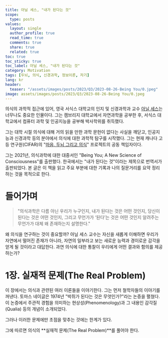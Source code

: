 ```yaml
---
title: 아닐 세스, "내가 된다는 것"
scope:
  type: posts
values:
  layout: single
  author_profile: true
  read_time: true
  comments: true
  share: true
  related: true
toc: true
toc_sticky: true
toc_label: 아닐 세스, "내가 된다는 것"
category: Motivation
tags: [두뇌, 의식, 신경과학, 정보이론, 자기]
lang: kr
header:
  teaser: "/assets/images/posts/2023/Q3/2023-08-26-Being You/0.jpeg"
image: assets/images/posts/2023/Q3/2023-08-26-Being You/0.jpeg
---
```


<style>
  .centered-container {
      text-align: center;
  }
  figure {
      display: inline-block;
      margin: auto;
      padding: 10px;
      text-align: center;
      background-color: #fff;
  }
  figcaption {
      font-family: "Wanted Sans Variable", "Wanted Sans";
      font-size: 12px;
      color: #555;
      margin-top: 5px;
  }

  /* 새로 추가된 스타일 */
  .two-fig-container {
      display: flex;
      justify-content: center;
      align-items: flex-start;
      gap: 20px; /* 이미지 간의 간격 */
      flex-wrap: wrap; /* 화면이 좁아질 때 이미지를 세로로 배치 */
  }
  .two-fig-container figure {
      width: calc(50% - 20px); /* 두 개의 figure가 나란히 배치되도록 설정 */
      box-sizing: border-box; /* 패딩과 보더를 포함하여 너비 계산 */
  }

  /* 작은 화면에서 각 figure를 세로로 배치 */
  @media (max-width: 768px) {
      .two-fig-container figure {
          width: 100%; /* 작은 화면에서는 figure가 전체 너비를 차지 */
      }
  }
</style>

의식의 과학적 접근에 있어, 영국 서식스 대학교의 인지 및 신경과학과 교수 [아닐 세스](https://www.anilseth.com/)는 너무나도 중요한 인물이다. 그는 캠브리지 대학교에서 자연과학을 공부한 후, 서식스 대학교에서 컴퓨터 과학 및 인공지능을 공부해 박사학위를 취득했다.

그는 대학 시절 의식에 대해 거의 읽을 만한 과학 문헌이 없다는 사실을 깨닫고, 인공지능과 신경과학 등의 분야에서 의식에 대한 과학적 탐구를 시작했다. 그는 현재 캐나다 고등 연구원(CIFAR)의 "[마음, 두뇌 그리고 의식](https://cifar.ca/research-programs/brain-mind-consciousness/)" 프로젝트의 공동 책임자이다.

그는 2021년, 의식과학에 대한 대중서인 "Being You; A New Science of Consciousness"를 출판했다. 한국에서는 "내가 된다는 것"이라는 제목으로 번역서가 출판되었다. 본 글은 이 책을 읽고 주요 부분에 대한 기록과 나의 질문거리를 요약 정리하는 것을 목적으로 한다.

# 들어가며

> "의식과학은 다름 아닌 우리가 누구인지, 내가 된다는 것은 어떤 것인지, 당신이 된다는 것은 어떤 것인지, 그리고 무언가가 ‘된다’는 것은 어떤 것인지 알려주는 무언가가 대체 왜 존재하는지 설명한다."

왜 의식을 연구하는 것이 중요할까? 아닐 세스 교수는 자신을 새롭게 이해하면 우리가 자연에서 떨어진 존재가 아니라, 자연의 일부라고 보는 새로운 능력과 경이로운 감각을 얻게 될 것이라고 대답한다. 과연 의식에 대한 통찰이 우리에게 어떤 결과와 함의를 제공하는가?

# 1장. 실재적 문제(The Real Problem)
이 장에서는 의식과 관련된 여러 이론들을 이야기한다. 그는 먼저 철학자들의 이야기를 꺼낸다. 토마스 네이글은 1974년 "박쥐가 된다는 것은 무엇인가?"라는 논증을 펼쳤다. 이 논증에서 주관적 경험을 의미하는 현상성(Phenomenology)과 그 내용인 감각질(Qualia) 등의 개념이 소개되었다. 

그러나 이러한 문제에만 초점을 맞추는 것에는 한계가 있다.

그에 따르면 의식의 **실재적 문제(The Real Problem)**를 풀어야 한다.

